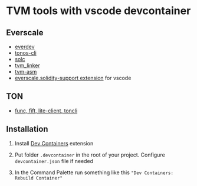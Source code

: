 # TVM tools with vscode devcontainer

## Everscale

- [everdev](https://github.com/tonlabs/everdev)
- [tonos-cli](https://github.com/tonlabs/tonos-cli)
- [solc](https://github.com/tonlabs/TON-Solidity-Compiler)
- [tvm_linker](https://github.com/tonlabs/TVM-linker)
- [tvm-asm](https://github.com/tonlabs/ever-assembler)
- [everscale.solidity-support extension](https://marketplace.visualstudio.com/items?itemName=everscale.solidity-support) for vscode

## TON
- [func, fift, lite-client, toncli](https://github.com/ton-blockchain/ton/releases)

## Installation

1. Install [Dev Containers](https://marketplace.visualstudio.com/items?itemName=ms-vscode-remote.remote-containers) extension

2. Put folder `.devcontainer` in the root of your project. Configure `devcontainer.json` file if needed

3. In the Command Palette run something like this `"Dev Containers: Rebuild Container"`
